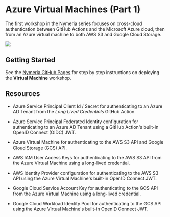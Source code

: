 # Azure Virtual Machines (Part 1)

The first workshop in the Nymeria series focuses on cross-cloud authentication between GitHub Actions and the Microsoft Azure cloud, then from an Azure virtual machine to both AWS S3 and Google Cloud Storage.

![](../../docs/docs/img/cross-cloud-resources.png)

## Getting Started

See the [Nymeria GitHub Pages](https://pumasecurity.github.io/nymeria/) for step by step instructions on deploying the **Virtual Machine** workshop.

## Resources

* Azure Service Principal Client Id / Secret for authenticating to an Azure AD Tenant from the *Long Lived Credentials* GitHub Action.

* Azure Service Principal Federated Identity configuration for authenticating to an Azure AD Tenant using a GitHub Action's built-in OpenID Connect (OIDC) JWT.

* Azure Virtual Machine for authenticating to the AWS S3 API and Google Cloud Storage (GCS) API.

* AWS IAM User Access Keys for authenticating to the AWS S3 API from the Azure Virtual Machine using a long-lived credential.

* AWS Identity Provider configuration for authenticating to the AWS S3 API using the Azure Virtual Machine's built-in OpenID Connect JWT.

* Google Cloud Service Account Key for authenticating to the GCS API from the Azure Virtual Machine using a long-lived credential.

* Google Cloud Workload Identity Pool for authenticating to the GCS API using the Azure Virtual Machine's built-in OpenID Connect JWT.
